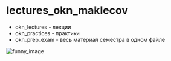 # lectures_okn_maklecov

- okn_lectures - лекции
- okn_practices - практики
- okn_prep_exam - весь материал семестра в одном файле

![funny_image](https://photocentra.ru/images/main54/546390_main.jpg)